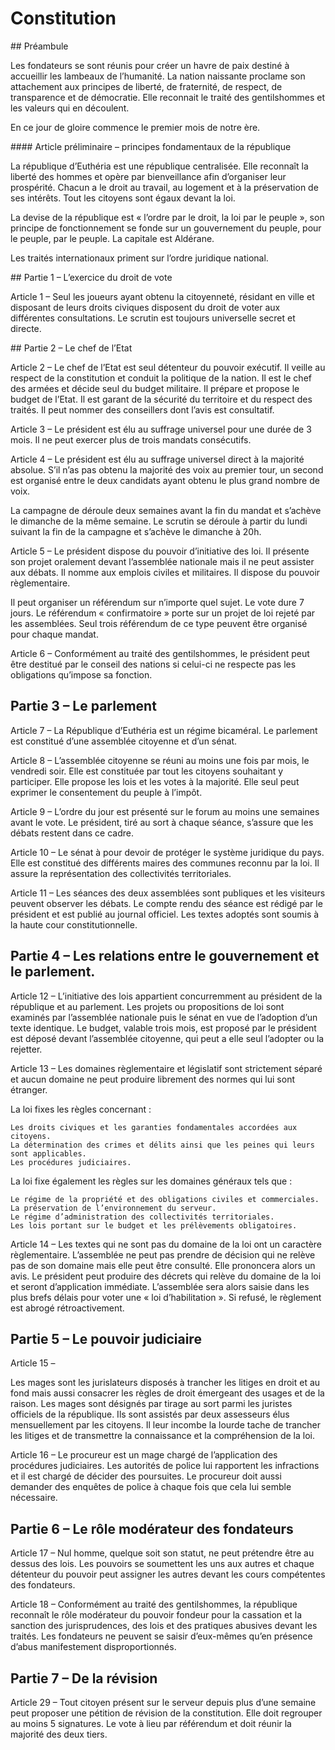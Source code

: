 # Constitution

## Préambule

Les fondateurs se sont réunis pour créer un havre de paix destiné à accueillir les lambeaux de l’humanité. La nation naissante proclame son attachement aux principes de liberté, de fraternité, de respect, de transparence et de démocratie. Elle reconnait le traité des gentilshommes et les valeurs qui en découlent.

En ce jour de gloire commence le premier mois de notre ère.

#### Article préliminaire – principes fondamentaux de la république

La république d’Euthéria est une république centralisée. Elle reconnaît la liberté des hommes et opère par bienveillance afin d’organiser leur prospérité. Chacun a le droit au travail, au logement et à la préservation de ses intérêts. Tout les citoyens sont égaux devant la loi.

La devise de la république est « l’ordre par le droit, la loi par le peuple », son principe de fonctionnement se fonde sur un gouvernement du peuple, pour le peuple, par le peuple. La capitale est Aldérane.

Les traités internationaux priment sur l’ordre juridique national.

## Partie 1 – L’exercice du droit de vote

Article 1 –  Seul les joueurs ayant obtenu la citoyenneté, résidant en ville et disposant de leurs droits civiques disposent du droit de voter aux différentes consultations. Le scrutin est toujours universelle secret et directe.

## Partie 2 – Le chef de l’Etat

Article 2 – Le chef de l’Etat est seul détenteur du pouvoir exécutif. Il veille au respect de la constitution et conduit la politique de la nation. Il est le chef des armées et décide seul du budget militaire. Il prépare et propose le budget de l’Etat. Il est garant de la sécurité du territoire et du respect des traités. Il peut nommer des conseillers dont l’avis est consultatif.

Article 3 – Le président est élu au suffrage universel pour une durée de 3 mois. Il ne peut exercer plus de trois mandats consécutifs.

Article 4 – Le président est élu au suffrage universel direct à la majorité absolue. S’il n’as pas obtenu la majorité des voix au premier tour, un second est organisé entre le deux candidats ayant obtenu le plus grand nombre de voix.

La campagne de déroule deux semaines avant la fin du mandat et s’achève le dimanche de la même semaine. Le scrutin se déroule à partir du lundi suivant la fin de la campagne et s’achève le dimanche à 20h.

Article 5 – Le président dispose du pouvoir d’initiative des loi. Il présente son projet oralement devant l’assemblée nationale mais il ne peut assister aux débats. Il nomme aux emplois civiles et militaires. Il dispose du pouvoir règlementaire.

Il peut organiser un référendum sur n’importe quel sujet. Le vote dure 7 jours. Le référendum « confirmatoire » porte sur un projet de loi rejeté par les assemblées. Seul trois référendum de ce type peuvent être organisé pour chaque mandat.

Article 6 – Conformément au traité des gentilshommes, le président peut être destitué par le conseil des nations si celui-ci ne respecte pas les obligations qu’impose sa fonction.

## Partie 3 – Le parlement

Article 7 – La République d’Euthéria est un régime bicaméral. Le parlement est constitué d’une assemblée citoyenne et d’un sénat.

Article 8 – L’assemblée citoyenne se réuni au moins une fois par mois, le vendredi soir. Elle est constituée par tout les citoyens souhaitant y participer. Elle propose les lois et les votes à la majorité. Elle seul peut exprimer le consentement du peuple à l’impôt.

Article 9 – L’ordre du jour est présenté sur le forum au moins une semaines avant le vote. Le président, tiré au sort à chaque séance, s’assure que les débats restent dans ce cadre.

Article 10 – Le sénat à pour devoir de protéger le système juridique du pays. Elle est constitué des différents maires des communes reconnu par la loi. Il assure la représentation des collectivités territoriales.

Article 11 – Les séances des deux assemblées sont publiques et les visiteurs peuvent observer les débats. Le compte rendu des séance est rédigé par le président et est publié au journal officiel. Les textes adoptés sont soumis à la haute cour constitutionnelle.

## Partie 4 – Les relations entre le gouvernement et le parlement.

Article 12 – L’initiative des lois appartient concurremment au président de la république et au parlement. Les projets ou propositions de loi sont examinés par l’assemblée nationale puis le sénat en vue de l’adoption d’un texte identique. Le budget, valable trois mois, est proposé par le président est déposé devant l’assemblée citoyenne, qui peut a elle seul l’adopter ou la rejetter.

Article 13 – Les domaines règlementaire et législatif sont strictement séparé et aucun domaine ne peut produire librement des normes qui lui sont étranger.

La loi fixes les règles concernant :

    Les droits civiques et les garanties fondamentales accordées aux citoyens.
    La détermination des crimes et délits ainsi que les peines qui leurs sont applicables.
    Les procédures judiciaires.

La loi fixe également les règles sur les domaines généraux tels que :

    Le régime de la propriété et des obligations civiles et commerciales.
    La préservation de l’environnement du serveur.
    Le régime d’administration des collectivités territoriales.
    Les lois portant sur le budget et les prélèvements obligatoires.

Article 14 – Les textes qui ne sont pas du domaine de la loi ont un caractère règlementaire. L’assemblée ne peut pas prendre de décision qui ne relève pas de son domaine mais elle peut être consulté. Elle prononcera alors un avis. Le président peut produire des décrets qui relève du domaine de la loi et seront d’application immédiate. L’assemblée sera alors saisie dans les plus brefs délais pour voter une « loi d’habilitation ». Si refusé, le règlement est abrogé rétroactivement.

## Partie 5 – Le pouvoir judiciaire

Article 15 –

Les mages sont les jurislateurs disposés à trancher les litiges en droit et au fond mais aussi consacrer les règles de droit émergeant des usages et de la raison. Les mages sont désignés par tirage au sort parmi les juristes officiels de la république. Ils sont assistés par deux assesseurs élus mensuellement par les citoyens. Il leur incombe la lourde tache de trancher les litiges et de transmettre la connaissance et la compréhension de la loi.

Article 16 – Le procureur est un mage chargé de l’application des procédures judiciaires. Les autorités de police lui rapportent les infractions et il est chargé de décider des poursuites. Le procureur doit aussi demander des enquêtes de police à chaque fois que cela lui semble nécessaire.

## Partie 6 – Le rôle modérateur des fondateurs

Article 17 – Nul homme, quelque soit son statut, ne peut prétendre être au dessus des lois. Les pouvoirs se soumettent les uns aux autres et chaque détenteur du pouvoir peut assigner les autres devant les cours compétentes des fondateurs.

Article 18 – Conformément au traité des gentilshommes, la république reconnaît le rôle modérateur du pouvoir fondeur pour la cassation et la sanction des jurisprudences, des lois et des pratiques abusives devant les traités. Les fondateurs ne peuvent se saisir d’eux-mêmes qu’en présence d’abus manifestement disproportionnés.

## Partie 7  – De la révision

Article 29 – Tout citoyen présent sur le serveur depuis plus d’une semaine peut proposer une pétition de révision de la constitution. Elle doit regrouper au moins 5 signatures. Le vote à lieu par référendum et doit réunir la majorité des deux tiers.


